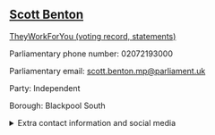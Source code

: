 ## <a href="https://members.parliament.uk/member/4793/contact">Scott Benton</a>

<a href="https://www.theyworkforyou.com/mp/25800/scott_benton/blackpool_south">TheyWorkForYou (voting record, statements)</a> 

Parliamentary phone number: 02072193000 

Parliamentary email: scott.benton.mp@parliament.uk 

Party: Independent 

Borough: Blackpool South 

<details><summary>Extra contact information and social media</summary> 
<li>Website: https://www.scottbenton.org.uk/</li>
<li>Twitter: https://twitter.com/ScottBentonMP</li>
<li>Constituency office phone number: 01253361350</li>
<li>Constituency office email:</li>
<li>Facebook: https://www.facebook.com/ScottBenton4BlackpoolSouth</li>
<li>Instagram:</li>
<li>Youtube:</li>
<li>Linkedin:</li>
<li>Government department phone number:</li>
<li>Government department email:</li>
<li>Threads:</li>
<li>Party office phone number:</li>
<li>Party office email:</li>
<li>Tiktok:</li>
</details>